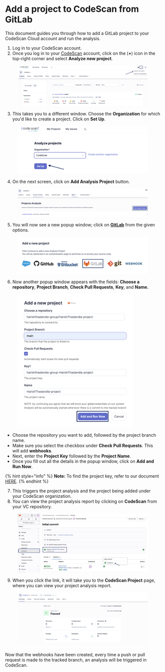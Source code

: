 # Add a project to CodeScan from GitLab

This document guides you through how to add a GitLab project to your CodeScan Cloud account and run the analysis.

1. Log in to your CodeScan account.
2. Once you log in to your [CodeScan](https://www.codescan.io/) account, click on the (**+**) icon in the top-right corner and select **Analyze new project**.

<figure><img src="../../../../../.gitbook/assets/AnalyzeProzect 5.9 (6).png" alt=""><figcaption></figcaption></figure>

3. This takes you to a different window. Choose the **Organization** for which you'd like to create a project. Click on **Set Up**.

<figure><img src="../../../../../.gitbook/assets/ProjectSetup 7.7.png" alt="" width="563"><figcaption></figcaption></figure>

4. On the next screen, click on **Add Analysis Project** button.

<figure><img src="../../../../../.gitbook/assets/Analysis Project 6.1 (3).png" alt=""><figcaption></figcaption></figure>

5. You will now see a new popup window; click on [**GitLab**](https://knowledgebase.autorabit.com/codescan/docs/integrating-codescan-in-gitlab) from the given options.

<figure><img src="../../../../../.gitbook/assets/GitLab 7.8.png" alt=""><figcaption></figcaption></figure>

6. Now another popup window appears with the fields: **Choose a repository**, **Project Branch**, **Check Pull Requests**, **Key**, and **Name.**

<figure><img src="../../../../../.gitbook/assets/GitAnalysis.png" alt="" width="375"><figcaption></figcaption></figure>

* Choose the repository you want to add, followed by the project branch name.
* Make sure you select the checkbox under **Check Pull Requests**. This will add **webhooks**.
* Next, enter the **Project Key** followed by the **Project Name**.
* Once you fill out all the details in the popup window, click on **Add and Run Now**.

{% hint style="info" %}
**Note:** To find the project key, refer to our document [HERE](https://knowledgebase.autorabit.com/codescan/docs/finding-your-project-key).
{% endhint %}

7. This triggers the project analysis and the project being added under your CodeScan organization.
8. You can view the project analysis report by clicking on **CodeScan** from your VC repository.

<figure><img src="../../../../../.gitbook/assets/GitLabAnalysis.png" alt=""><figcaption></figcaption></figure>

9. When you click the link, it will take you to the **CodeScan Project** page, where you can view your project analysis report.

<figure><img src="../../../../../.gitbook/assets/Git Analysis 7.4 (1).png" alt=""><figcaption></figcaption></figure>

Now that the webhooks have been created, every time a push or pull request is made to the tracked branch, an analysis will be triggered in CodeScan.
